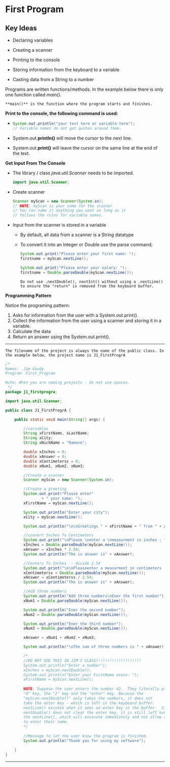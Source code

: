 # First Program

## Key Ideas

* Declaring variables

* Creating a scanner

* Printing to the console

* Storing information from the keyboard to a variable

* Casting data from a String to a number

  

Programs are written functions/methods. In the example below there is only one function called *main()*. 

```{admonition} Definition
**main()** is the function where the program starts and finishes.
```



**Print to the console, the following command is used:**

- ```java
  System.out.println("your text here or variable here");
  // Variable names do not get quotes around them.
  ```
  
- System.out.**println()** will move the cursor to the next line.

- System.out.**print()** will leave the cursor on the same line at the end of the text.

**Get Input From The Console**

- The library / class *java.util.Scanner* needs to be imported.

  ```java
  import java.util.Scanner;
  ```

- Create scanner

  ```java
  Scanner myScan = new Scanner(System.in);
  // NOTE: myScan is your name for the scanner
  // You can name it anything you want as long as it
  // follows the rules for variable names.
  ```

  

- Input from the scanner is stored in a variable

  - By default, all data from a scanner is a String datatype

  - To convert it into an Integer or Double use the parse command;

    ```java
    System.out.print("Please enter your first name: ");
    firstname = myScan.nextLine();
    
    System.out.print("Please enter your salary: ");
    firstname = Double.parseDouble(myScan.nextLine());
    ```

    ```{warning}
    Do not use .nextDouble(), nextInt() without using a .nextLine() to ensure the "return" is removed from the keyboard buffer.
    ```

    

**Programming Pattern**

Notice the programing pattern:

1. Asks for information from the user with a System.out.print().
2. Collect the information from the user using a scanner and storing it in a variable.
3. Calculate the data
4. Return an answer using the System.out.print().




---

```{note}
The filename of the project is always the name of the public class. In the example below, the project name is J1_FirstProgrA
```





```java
/*
Names:  Jim Goudy
Program: First_Program

Note: When you are naming projects - do not use spaces.
 */
package j1_firstprogra;

import java.util.Scanner;

public class J1_FirstProgrA {

    public static void main(String[] args) {

        //variables
        String xFirstName, xLastName;
        String xCity;
        String xNickName = "Ramone";

        double xInches = 0;
        double xAnswer = 0;
        double xCentimeterss = 0;
        double xNum1, xNum2, xNum3;

        //Create a scanner
        Scanner myScan = new Scanner(System.in);

        //Create a greeting
        System.out.print("Please enter"
                + " your name: ");
        xFirstName = myScan.nextLine();

        System.out.println("Enter your city");
        xCity = myScan.nextLine();

        System.out.println("\n\nGreetings " + xFirstName + " from " + xCity);

        //convert Inches To Centimeters
        System.out.print("\nPlease \nenter a \nmeasurment in inches : ");
        xInches = Double.parseDouble(myScan.nextLine());
        xAnswer = xInches * 2.54;
        System.out.println("The is answer is" + xAnswer);

        //Centers To Inches  - divide 2.54
        System.out.print("\n\nPleaseenter a measurment in centimeters : ");
        xCentimeterss = Double.parseDouble(myScan.nextLine());
        xAnswer = xCentimeterss / 2.54;
        System.out.println("The is answer is" + xAnswer);

        //Add three numbers
        System.out.println("Add three numbers\nEner the first number");
        xNum1 = Double.parseDouble(myScan.nextLine());

        System.out.println("Ener the second number");
        xNum2 = Double.parseDouble(myScan.nextLine());

        System.out.println("Ener the third number");
        xNum3 = Double.parseDouble(myScan.nextLine());

        xAnswer = xNum1 + xNum2 + xNum3;

        System.out.println("\nThe sum of three numbers is " + xAnswer);

        /*
        //DO NOT USE THIS IN JIM'S CLASS!!!!!!!!!!!!!!!!!!!!
        System.out.println("Enter a number");
        xInches = myScan.nextDouble();  
        System.out.println("Enter your FirstName xxxxx- ");
        xFirstName = myScan.nextLine();
        
        NOTE: Suppose the user enters the number 42.  They literally press the
        "4" key, the "2" key and the "enter" key. Because the 
        "myScan.nextDouble()" only takes the numbers, it does not 
        take the enter key - which is left in the keyboard buffer.  
        nextLine() excutes when it sees an enter key in the buffer.  Since the 
        nextDouble() does not clear the enter key, it is still left over for
        the nextLine(), which will excecute immediately and not allow the user
        to enter their name.
        */
   
        //Message to let the user know the program is finished.
        System.out.println("Thank you for using my software");

    }
}

```

---

